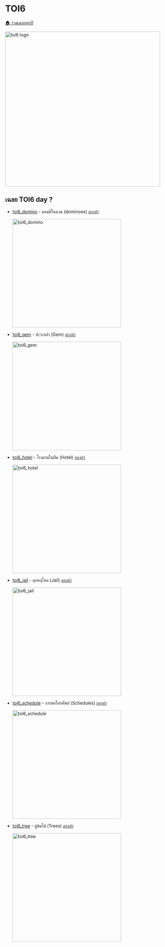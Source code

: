 <!-- @codegen_toi begin -->
<!-- ! THIS IS AUTO GENERATE DOCS. CHANGE THIS WILL RESULT NOTHING -->
# TOI6

[🏠 รวมเฉลยทุกปี](../)

<img width="500" alt="toi6 logo" src="https://github.com/krist7599555/toi/assets/19445033/80c80822-7583-4bcd-a705-dae3eacdee85">

<!-- ! THIS IS AUTO GENERATE DOCS. CHANGE THIS WILL RESULT NOTHING -->
## เฉลย TOI6 day ?

- [toi6_domino](./toi6/toi6_domino) - ดอมมิโนฉงน (dominoes) [ลองทำ](https://beta.programming.in.th/tasks/toi6_domino)

  <img width="350" alt="toi6_domino" src="https://github.com/krist7599555/toi/assets/19445033/80c80822-7583-4bcd-a705-dae3eacdee85">

- [toi6_gem](./toi6/toi6_gem) - ปะวะหล่ำ (Gem) [ลองทำ](https://beta.programming.in.th/tasks/toi6_gem)

  <img width="350" alt="toi6_gem" src="https://github.com/krist7599555/toi/assets/19445033/80c80822-7583-4bcd-a705-dae3eacdee85">

- [toi6_hotel](./toi6/toi6_hotel) - โรงแรมในฝัน (Hotel) [ลองทำ](https://beta.programming.in.th/tasks/toi6_hotel)

  <img width="350" alt="toi6_hotel" src="https://github.com/krist7599555/toi/assets/19445033/80c80822-7583-4bcd-a705-dae3eacdee85">

- [toi6_jail](./toi6/toi6_jail) - คุกหฤโหด (Jail) [ลองทำ](https://beta.programming.in.th/tasks/toi6_jail)

  <img width="350" alt="toi6_jail" src="https://github.com/krist7599555/toi/assets/19445033/80c80822-7583-4bcd-a705-dae3eacdee85">

- [toi6_schedule](./toi6/toi6_schedule) - การต่อโทรศัพท์ (Schedules) [ลองทำ](https://beta.programming.in.th/tasks/toi6_schedule)

  <img width="350" alt="toi6_schedule" src="https://github.com/krist7599555/toi/assets/19445033/80c80822-7583-4bcd-a705-dae3eacdee85">

- [toi6_tree](./toi6/toi6_tree) - คู่ต้นไม้ (Trees) [ลองทำ](https://beta.programming.in.th/tasks/toi6_tree)

  <img width="350" alt="toi6_tree" src="https://github.com/krist7599555/toi/assets/19445033/80c80822-7583-4bcd-a705-dae3eacdee85">
<!-- @codegen_toi end -->
